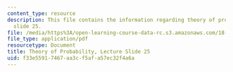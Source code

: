 ```yaml
---
content_type: resource
description: This file contains the information regarding theory of probability, lecture
  slide 25.
file: /media/https%3A/open-learning-course-data-rc.s3.amazonaws.com/18-175-theory-of-probability-spring-2014/f33e55917467aa3cf5afa57ec32f4a6a_MIT18_175S14_Lecture25.pdf
file_type: application/pdf
resourcetype: Document
title: Theory of Probability, Lecture Slide 25
uid: f33e5591-7467-aa3c-f5af-a57ec32f4a6a
---
```

